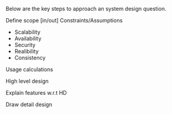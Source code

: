 Below are the key steps to approach an system design question.

Define scope [in/out]
Constraints/Assumptions
  - Scalability
  - Availability
  - Security
  - Realibility
  - Consistency
  
  
 Usage calculations

 High level design

 Explain features w.r.t HD

 Draw detail design

